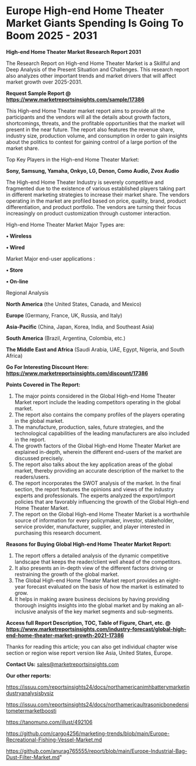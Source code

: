 # Europe High-end Home Theater Market Giants Spending Is Going To Boom 2025 - 2031

<strong>High-end Home Theater Market Research Report 2031</strong>

The Research Report on High-end Home Theater Market is a Skillful and Deep Analysis of the Present Situation and Challenges. This research report also analyzes other important trends and market drivers that will affect market growth over 2025-2031.

<strong>Request Sample Report @ <a href=https://www.marketreportsinsights.com/sample/17386>https://www.marketreportsinsights.com/sample/17386</a></strong>

This High-end Home Theater market report aims to provide all the participants and the vendors will all the details about growth factors, shortcomings, threats, and the profitable opportunities that the market will present in the near future. The report also features the revenue share, industry size, production volume, and consumption in order to gain insights about the politics to contest for gaining control of a large portion of the market share.

Top Key Players in the High-end Home Theater Market:

<strong>Sony, Samsung, Yamaha, Onkyo, LG, Denon, Como Audio, Zvox Audio</strong>

The High-end Home Theater Industry is severely competitive and fragmented due to the existence of various established players taking part in different marketing strategies to increase their market share. The vendors operating in the market are profiled based on price, quality, brand, product differentiation, and product portfolio. The vendors are turning their focus increasingly on product customization through customer interaction.

High-end Home Theater Market Major Types are:

<strong>• Wireless

• Wired</strong>

Market Major end-user applications :

<strong>• Store

• On-line</strong>

Regional Analysis

</u><strong><b>North America</b></strong> (the United States, Canada, and Mexico)

<strong><b>Europe </b></strong>(Germany, France, UK, Russia, and Italy)

<strong><b>Asia-Pacific</b></strong> (China, Japan, Korea, India, and Southeast Asia)

<strong><b>South America</b></strong> (Brazil, Argentina, Colombia, etc.)

<strong><b>The Middle East and Africa</b></strong> (Saudi Arabia, UAE, Egypt, Nigeria, and South Africa)

<strong>Go For Interesting Discount Here: <a href=https://www.marketreportsinsights.com/discount/17386>https://www.marketreportsinsights.com/discount/17386</a></strong>

<strong>Points Covered in The Report:</strong>
<ol>
  <li>The major points considered in the Global High-end Home Theater Market report include the leading competitors operating in the global market.</li>
  <li>The report also contains the company profiles of the players operating in the global market.</li>
  <li>The manufacture, production, sales, future strategies, and the technological capabilities of the leading manufacturers are also included in the report.</li>
  <li>The growth factors of the Global High-end Home Theater Market are explained in-depth, wherein the different end-users of the market are discussed precisely.</li>
  <li>The report also talks about the key application areas of the global market, thereby providing an accurate description of the market to the readers/users.</li>
  <li>The report incorporates the SWOT analysis of the market. In the final section, the report features the opinions and views of the industry experts and professionals. The experts analyzed the export/import policies that are favorably influencing the growth of the Global High-end Home Theater Market.</li>
  <li>The report on the Global High-end Home Theater Market is a worthwhile source of information for every policymaker, investor, stakeholder, service provider, manufacturer, supplier, and player interested in purchasing this research document.</li>
</ol>
<strong>Reasons for Buying Global High-end Home Theater Market Report:</strong>

<ol>
  <li>The report offers a detailed analysis of the dynamic competitive landscape that keeps the reader/client well ahead of the competitors.</li>
  <li>It also presents an in-depth view of the different factors driving or restraining the growth of the global market.</li>
  <li>The Global High-end Home Theater Market report provides an eight-year forecast evaluated on the basis of how the market is estimated to grow.</li>
  <li>It helps in making aware business decisions by having providing thorough insights insights into the global market and by making an all-inclusive analysis of the key market segments and sub-segments.</li>
</ol>
<strong>Access full Report Description, TOC, Table of Figure, Chart, etc. @ <a href=https://www.marketreportsinsights.com/industry-forecast/global-high-end-home-theater-market-growth-2021-17386>https://www.marketreportsinsights.com/industry-forecast/global-high-end-home-theater-market-growth-2021-17386</a></strong>


Thanks for reading this article; you can also get individual chapter wise section or region wise report version like Asia, United States, Europe.

<strong>Contact Us:</strong>
sales@marketreportsinsights.com

<strong>Our other reports:</strong>

<a href=https://issuu.com/reportsinsights24/docs/northamericanimhbatterymarketindustryanalysisbysiz>https://issuu.com/reportsinsights24/docs/northamericanimhbatterymarketindustryanalysisbysiz</a>

<a href=https://issuu.com/reportsinsights24/docs/northamericaultrasonicbonedensitometermarketboosti>https://issuu.com/reportsinsights24/docs/northamericaultrasonicbonedensitometermarketboosti</a>

<a href=https://tanomuno.com/illust/492106>https://tanomuno.com/illust/492106</a>

<a href=https://github.com/cargo4256/marketing-trends/blob/main/Europe-Recreational-Fishing-Vessel-Market.md>https://github.com/cargo4256/marketing-trends/blob/main/Europe-Recreational-Fishing-Vessel-Market.md</a>

<a href=https://github.com/anurag765555/report/blob/main/Europe-Industrial-Bag-Dust-Filter-Market.md>https://github.com/anurag765555/report/blob/main/Europe-Industrial-Bag-Dust-Filter-Market.md</a>"
